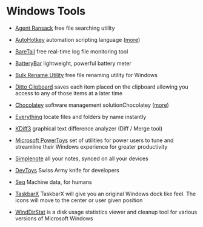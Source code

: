 # Windows Tools

* [Agent Ransack](https://www.mythicsoft.com/agentransack/) free file searching utility

* [AutoHotkey](https://www.autohotkey.com/) automation scripting language ([more](AutoHotkey/README.md))

* [BareTail](http://www.baremetalsoft.com/baretail/index.php) free real-time log file monitoring tool

* [BatteryBar](https://batterybarpro.com/) lightweight, powerful battery meter

* [Bulk Rename Utility](https://www.bulkrenameutility.co.uk/) free file renaming utility for Windows

* [Ditto Clipboard](https://ditto-cp.sourceforge.io/) saves each item placed on the clipboard allowing you access to any of those items at a later time

* [Chocolatey](https://chocolatey.org) software management solutionChocolatey ([more](Chocolatey/README.md))

* [Everything](https://www.voidtools.com/) locate files and folders by name instantly

* [KDiff3](https://download.kde.org/stable/kdiff3/) graphical text difference analyzer (Diff / Merge tool)

* [Microsoft PowerToys](https://docs.microsoft.com/en-us/windows/powertoys/) set of utilities for power users to tune and streamline their Windows experience for greater productivity

* [Simplenote](https://simplenote.com/) all your notes, synced on all your devices

* [DevToys](https://docs.microsoft.com/en-us/windows/powertoys/) Swiss Army knife for developers

* [Seq](https://datalust.co/seq) Machine data, for humans

* [TaskbarX](https://chrisandriessen.nl/taskbarx) TaskbarX will give you an original Windows dock like feel. The icons will move to the center or user given position

* [WindDirStat](https://windirstat.net/) is a disk usage statistics viewer and cleanup tool for various versions of Microsoft Windows
